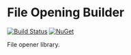 # File Opening Builder

[![Build Status](https://travis-ci.org/messerli-informatik-ag/file-opening-builder.svg?branch=master)](https://travis-ci.org/messerli-informatik-ag/file-opening-builder)
[![NuGet](https://img.shields.io/nuget/v/Messerli.FileOpeningBuilder.svg)](https://www.nuget.org/packages/Messerli.FileOpeningBuilder/)

File opener library.
